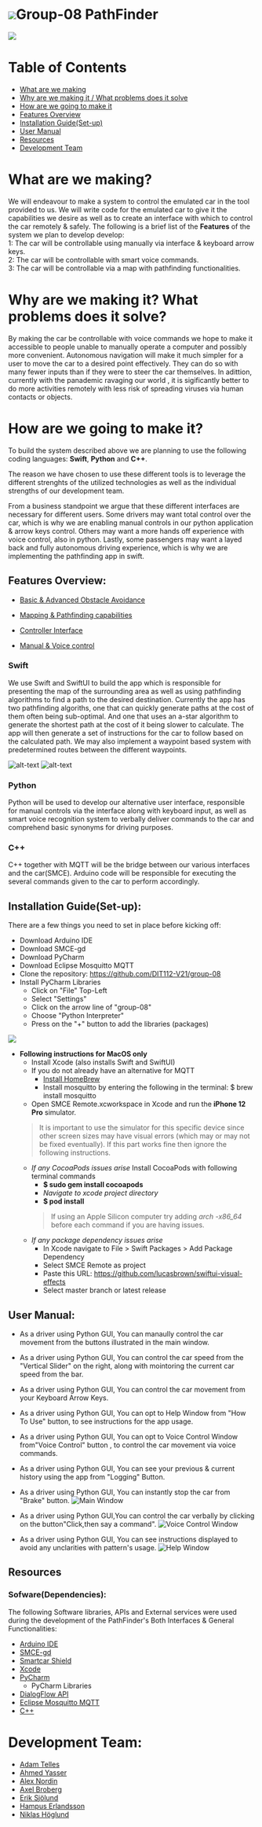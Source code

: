 # ![](https://github.com/DIT112-V21/group-08/blob/master/GUI%20Pycharm/Car%20icon.png)Group-08 PathFinder 
![](https://github.com/DIT112-V21/group-08/blob/master/GUI%20Pycharm/Path%20Finder.png)
# Table of Contents
- [What are we making](https://github.com/DIT112-V21/group-08#what-are-we-making)
- [Why are we making it / What problems does it solve](https://github.com/DIT112-V21/group-08#why-are-we-making-it-what-problems-does-it-solve)
- [How are we going to make it](https://github.com/DIT112-V21/group-08#how-are-we-going-to-make-it)
- [Features Overview](https://github.com/DIT112-V21/group-08#features-overview)
- [Installation Guide(Set-up)](https://github.com/DIT112-V21/group-08/tree/master#installation-guideset-up)
- [User Manual](https://github.com/DIT112-V21/group-08/tree/master#user-manual)
- [Resources](https://github.com/DIT112-V21/group-08#resources)
- [Development Team](https://github.com/DIT112-V21/group-08#development-team)
# What are we making?

We will endeavour to make a system to control the emulated car in the tool provided to us. We will write code for the emulated car to give it the capabilities we desire as well as to create an interface with which to control the car remotely & safely.
The following is a brief list of the **Features** of the system we plan to develop develop: \
      1: The car will be controllable using manually via interface  & keyboard arrow keys. \
      2: The car will be controllable with smart voice commands. \
      3: The car will be controllable via a map with pathfinding functionalities.
      
# Why are we making it? What problems does it solve?

By making the car be controllable with voice commands we hope to make it accessible to people unable to manually operate a computer and possibly more convenient. Autonomous navigation will make it much simpler for a user to move the car to a desired point effectively. They can do so with many fewer inputs than if they were to steer the car themselves.
In adittion, currently with the panademic ravaging our world , it is sigificantly better to do more activities remotely with less risk of spreading viruses via human contacts or objects.

# How are we going to make it?

To build the system described above we are planning to use the following coding languages: **Swift**, **Python** and **C++**.

The reason we have chosen to use these different tools is to leverage the different strenghts of the utilized technologies as well as the individual strengths of our development team.

From a business standpoint we argue that these different interfaces are necessary for different users. Some drivers may want total control over the car, which is why we are enabling  manual controls in our python application & arrow keys control. Others may want a more hands off experience with voice control, also in python. Lastly, some passengers may want a layed back and fully autonomous driving experience, which is why we are implementing the pathfinding app in swift.

## Features Overview:

- [Basic & Advanced Obstacle Avoidance](https://github.com/DIT112-V21/group-08/wiki/Milestone-1:-Basic-Movement-&-Basic-Obstacle-Avoidance)

- [Mapping & Pathfinding capabilities](https://github.com/DIT112-V21/group-08/wiki/Milestone-2:-Mapping-&-Pathfinder-&-Advanced-Obstacle-Avoidance)

- [Controller Interface](https://github.com/DIT112-V21/group-08/wiki/Milestone-3:-Controller-Interface)

- [Manual & Voice control](https://github.com/DIT112-V21/group-08/wiki/Milestone-4:-Voice-Control)

### Swift

We use Swift and SwiftUI to build the app which is responsible for presenting the map of the surrounding area as well as using pathfinding algorithms to find a path to the desired destination. Currently the app has two pathfinding algoriths, one that can quickly generate paths at the cost of them often being sub-optimal. And one that uses an a-star algorithm to generate the shortest path at the cost of it being slower to calculate. The app will then generate a set of instructions for the car to follow based on the calculated path. We may also implement a waypoint based system with predetermined routes between the different waypoints.

![alt-text](https://github.com/DIT112-V21/group-08/blob/master/swift/Pathfinder/SMCE%20Remote/Preview%20Content/Preview%20Assets.xcassets/DemoGIFs/NodeMap.gif)
![alt-text](https://github.com/DIT112-V21/group-08/blob/master/swift/Pathfinder/SMCE%20Remote/Preview%20Content/Preview%20Assets.xcassets/DemoGIFs/Astar.gif) 

### Python

Python will be used to develop our alternative user interface, responsible for manual controls via the interface along with keyboard input, as well as smart voice recognition system to verbally deliver commands to the car and comprehend basic synonyms for driving purposes.


### C++

C++ together with MQTT will be the bridge between our various interfaces and the car(SMCE). Arduino code will be responsible for executing the several commands given to the car to perform accordingly.

## Installation Guide(Set-up):
There are a few things you need to set in place before kicking off:

- Download Arduino IDE
- Download SMCE-gd
- Download PyCharm
- Download Eclipse Mosquitto MQTT
- Clone the repository: https://github.com/DIT112-V21/group-08
- Install PyCharm Libraries
  - Click on "File" Top-Left
  - Select "Settings"
  - Click on the arrow line of "group-08"
  - Choose "Python Interpreter"
  - Press on the "+" button to add the libraries (packages)

![](https://github.com/DIT112-V21/group-08/blob/master/GUI%20Pycharm/Python%20Libraries.png)

- **Following instructions for MacOS only**
  - Install Xcode (also installs Swift and SwiftUI)
  - If you do not already have an alternative for MQTT
    - [Install HomeBrew](https://brew.sh/index_sv)
    - Install mosquitto by entering the following in the terminal: $ brew install mosquitto
  - Open SMCE Remote.xcworkspace in Xcode and run the **iPhone 12 Pro** simulator. 
  > It is important to use the simulator for this specific device since other screen sizes may have visual errors (which may or may not be fixed eventually). If this part works fine then ignore the following instructions.
  - *If any CocoaPods issues arise* Install CocoaPods with following terminal commands
    - **$ sudo gem install cocoapods**
    - *Navigate to xcode project directory*
    - **$ pod install**
    > If using an Apple Silicon computer try adding *arch -x86_64* before each command if you are having issues.
  - *If any package dependency issues arise*
    - In Xcode navigate to File > Swift Packages > Add Package Dependency
    - Select SMCE Remote as project
    - Paste this URL: https://github.com/lucasbrown/swiftui-visual-effects
    - Select master branch or latest release

## User Manual:
- As a driver using Python GUI, You can manaully control the car movement from the buttons illustrated in the main window.
- As a driver using Python GUI, You can control the car speed from the "Vertical Slider" on the right, along with mointoring the current car speed from the bar.
- As a driver using Python GUI, You can control the car movement from your Keyboard Arrow Keys.
- As a driver using Python GUI, You can opt to Help Window from "How To Use" button, to see instructions for the app usage.
- As a driver using Python GUI, You can opt to Voice Control Window from"Voice Control" button , to control the car movement via voice commands.
- As a driver using Python GUI, You can see your previous & current history using the app from "Logging" Button.
- As a driver using Python GUI, You can instantly stop the car from "Brake" button.
![Main Window](https://github.com/DIT112-V21/group-08/blob/master/GUI%20Pycharm/Main%20window.png) 

- As a driver using Python GUI,You can control the car verbally by clicking on the button"Click,then say a command".
![Voice Control Window](https://github.com/DIT112-V21/group-08/blob/master/GUI%20Pycharm/Voice%20Control%20Window.png) 

- As a driver using Python GUI, You can see instructions displayed to avoid any unclarities with pattern's usage.
![Help Window](https://github.com/DIT112-V21/group-08/blob/master/GUI%20Pycharm/Help%20Window.png)

## Resources
### Sofware(Dependencies):
The following Software libraries, APIs and External services were used during the development of the PathFinder's Both Interfaces & General Functionalities:
- [Arduino IDE](https://www.arduino.cc/en/software)
- [SMCE-gd](https://github.com/ItJustWorksTM/smce-gd)
- [Smartcar Shield](https://platisd.github.io/smartcar_shield/index.html)
- [Xcode](https://developer.apple.com/xcode/)
- [PyCharm](https://www.jetbrains.com/pycharm/)
  - PyCharm Libraries
- [DialogFlow API](https://cloud.google.com/dialogflow/es/docs)
- [Eclipse Mosquitto MQTT](https://mosquitto.org/download/)
- [C++](https://www.jetbrains.com/clion/?gclid=CjwKCAjwtJ2FBhAuEiwAIKu19nQfybBlmVgNuk8aOl7V7R__jwzHdAKu_jqeAhlLfO1aTcjLJXvwyRoCoK8QAvD_BwE&gclsrc=aw.ds)

# Development Team:

- [Adam Telles](https://github.com/adamtelles)
- [Ahmed Yasser](https://github.com/AhmedYasser-gu)
- [Alex Nordin](https://github.com/Alnor985)
- [Axel Broberg](https://github.com/AxelBroberg)
- [Erik Sjölund](https://github.com/esjolund)	
- [Hampus Erlandsson](https://github.com/BrutalFrost)  
- [Niklas Höglund](https://github.com/NiklasHoglund)   

